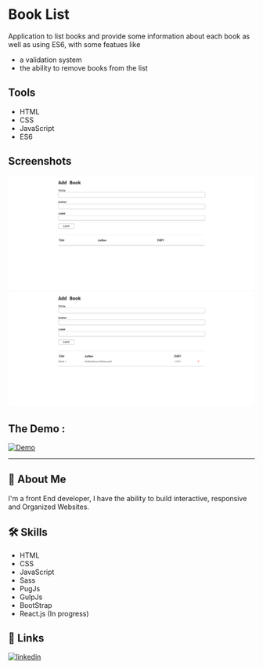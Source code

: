 
# Book List

Application to list books and provide some information about each book as well as using ES6, with some featues like
- a validation system
- the ability to remove books from the list
## Tools

- HTML
- CSS
- JavaScript
- ES6
## Screenshots

![BookList1](https://github.com/AbdulrahmanIsmael/Book-List-App/blob/main/screenshots/1.png)
![BookList2](https://github.com/AbdulrahmanIsmael/Book-List-App/blob/main/screenshots/2.png)


## The Demo :

[![Demo](https://img.shields.io/badge/Demo-000000?style=for-the-badge&logo=vercel&logoColor=white)](https://book-list-app-navy.vercel.app/)

---

## 🚀 About Me
I'm a front End developer, I have the ability to build interactive, responsive and Organized Websites.


## 🛠 Skills
- HTML
- CSS
- JavaScript
- Sass
- PugJs
- GulpJs
- BootStrap
- React.js (In progress)


## 🔗 Links
[![linkedin](https://img.shields.io/badge/linkedin-0A66C2?style=for-the-badge&logo=linkedin&logoColor=white)](https://www.linkedin.com/in/abdulrahman-mohammed22/)

